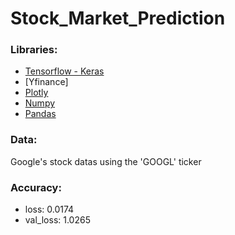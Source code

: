 # Stock_Market_Prediction

### Libraries: 
- [Tensorflow - Keras](https://www.tensorflow.org/api_docs/python/tf/keras)
- [Yfinance]
- [Plotly](https://plotly.com/)
- [Numpy](http://numpy.org/)
- [Pandas](https://pandas.pydata.org/)

### Data: 
Google's stock datas using the 'GOOGL' ticker

### Accuracy:
- loss: 0.0174 
- val_loss: 1.0265
